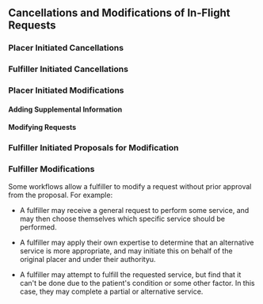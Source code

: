 ## Cancellations and Modifications of In-Flight Requests


### Placer Initiated Cancellations

### Fulfiller Initiated Cancellations


### Placer Initiated Modifications 

#### Adding Supplemental Information

#### Modifying Requests


### Fulfiller Initiated Proposals for Modification


### Fulfiller Modifications

Some workflows allow a fulfiller to modify a request without prior approval from the proposal. For example:

* A fulfiller may receive a general request to perform some service, and may then choose themselves which specific service should be performed.

* A fulfiller may apply their own expertise to determine that an alternative service is more appropriate, and may initiate this on behalf of the original placer and under their authorityu.

* A fulfiller may attempt to fulfill the requested service, but find that it can't be done due to the patient's condition or some other factor. In this case, they may complete a partial or alternative service. 
